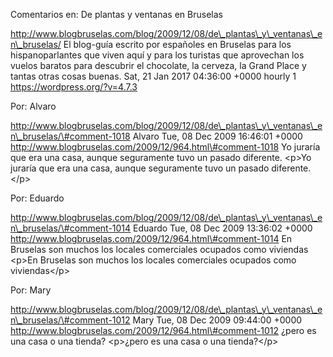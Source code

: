Comentarios en: De plantas y ventanas en Bruselas

http://www.blogbruselas.com/blog/2009/12/08/de\_plantas\_y\_ventanas\_en\_bruselas/
El blog-guía escrito por españoles en Bruselas para los hispanoparlantes
que viven aquí y para los turistas que aprovechan los vuelos baratos
para descubrir el chocolate, la cerveza, la Grand Place y tantas otras
cosas buenas. Sat, 21 Jan 2017 04:36:00 +0000 hourly 1
https://wordpress.org/?v=4.7.3

Por: Alvaro

http://www.blogbruselas.com/blog/2009/12/08/de\_plantas\_y\_ventanas\_en\_bruselas/\#comment-1018
Alvaro Tue, 08 Dec 2009 16:46:01 +0000
http://www.blogbruselas.com/2009/12/964.html\#comment-1018 Yo juraría
que era una casa, aunque seguramente tuvo un pasado diferente. \<p\>Yo
juraría que era una casa, aunque seguramente tuvo un pasado
diferente.\</p\>

Por: Eduardo

http://www.blogbruselas.com/blog/2009/12/08/de\_plantas\_y\_ventanas\_en\_bruselas/\#comment-1014
Eduardo Tue, 08 Dec 2009 13:36:02 +0000
http://www.blogbruselas.com/2009/12/964.html\#comment-1014 En Bruselas
son muchos los locales comerciales ocupados como viviendas \<p\>En
Bruselas son muchos los locales comerciales ocupados como
viviendas\</p\>

Por: Mary

http://www.blogbruselas.com/blog/2009/12/08/de\_plantas\_y\_ventanas\_en\_bruselas/\#comment-1012
Mary Tue, 08 Dec 2009 09:44:00 +0000
http://www.blogbruselas.com/2009/12/964.html\#comment-1012 ¿pero es una
casa o una tienda? \<p\>¿pero es una casa o una tienda?\</p\>
